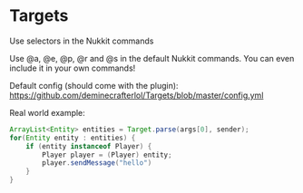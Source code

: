# Targets
Use selectors in the Nukkit commands

Use @a, @e, @p, @r and @s in the default Nukkit commands.
You can even include it in your own commands!

Default config (should come with the plugin): https://github.com/deminecrafterlol/Targets/blob/master/config.yml

Real world example:
```java
ArrayList<Entity> entities = Target.parse(args[0], sender);
for(Entity entity : entities) {
    if (entity instanceof Player) {
        Player player = (Player) entity;
        player.sendMessage("hello")
    }
}
```
